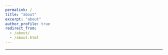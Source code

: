 ```yaml
---
permalink: /
title: "about"
excerpt: "about"
author_profile: true
redirect_from: 
  - /about/
  - /about.html
---
```


------

